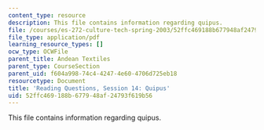 ```yaml
---
content_type: resource
description: This file contains information regarding quipus.
file: /courses/es-272-culture-tech-spring-2003/52ffc469188b677948af24793f619b56_MITES_272S03_q14.pdf
file_type: application/pdf
learning_resource_types: []
ocw_type: OCWFile
parent_title: Andean Textiles
parent_type: CourseSection
parent_uid: f604a998-74c4-4247-4e60-4706d725eb18
resourcetype: Document
title: 'Reading Questions, Session 14: Quipus'
uid: 52ffc469-188b-6779-48af-24793f619b56
---
```

This file contains information regarding quipus.

